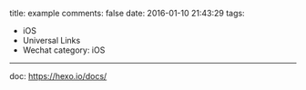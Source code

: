 title: example
comments: false
date: 2016-01-10 21:43:29
tags:
- iOS
- Universal Links
- Wechat
category: iOS
---

doc: https://hexo.io/docs/

